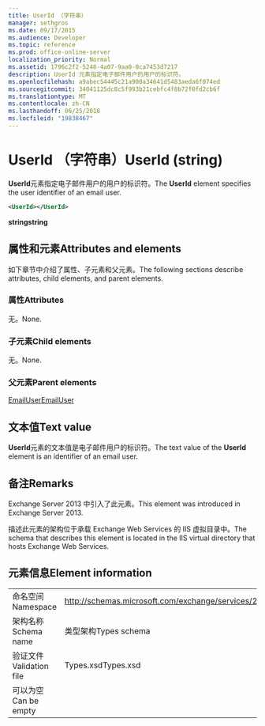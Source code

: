```yaml
---
title: UserId （字符串）
manager: sethgros
ms.date: 09/17/2015
ms.audience: Developer
ms.topic: reference
ms.prod: office-online-server
localization_priority: Normal
ms.assetid: 1796c2f2-5248-4a07-9aa0-0ca7453d7217
description: UserId 元素指定电子邮件用户的用户的标识符。
ms.openlocfilehash: a9abec54445c21a900a34641d5483aeda6f074ed
ms.sourcegitcommit: 34041125dc8c5f993b21cebfc4f8b72f0fd2cb6f
ms.translationtype: MT
ms.contentlocale: zh-CN
ms.lasthandoff: 06/25/2018
ms.locfileid: "19838467"
---
```

# <a name="userid-string"></a><span data-ttu-id="524f3-103">UserId （字符串）</span><span class="sxs-lookup"><span data-stu-id="524f3-103">UserId (string)</span></span>

<span data-ttu-id="524f3-104">**UserId**元素指定电子邮件用户的用户的标识符。</span><span class="sxs-lookup"><span data-stu-id="524f3-104">The **UserId** element specifies the user identifier of an email user.</span></span> 
  
```XML
<UserId></UserId>
```

 <span data-ttu-id="524f3-105">**string**</span><span class="sxs-lookup"><span data-stu-id="524f3-105">**string**</span></span>
## <a name="attributes-and-elements"></a><span data-ttu-id="524f3-106">属性和元素</span><span class="sxs-lookup"><span data-stu-id="524f3-106">Attributes and elements</span></span>

<span data-ttu-id="524f3-107">如下章节中介绍了属性、子元素和父元素。</span><span class="sxs-lookup"><span data-stu-id="524f3-107">The following sections describe attributes, child elements, and parent elements.</span></span>
  
### <a name="attributes"></a><span data-ttu-id="524f3-108">属性</span><span class="sxs-lookup"><span data-stu-id="524f3-108">Attributes</span></span>

<span data-ttu-id="524f3-109">无。</span><span class="sxs-lookup"><span data-stu-id="524f3-109">None.</span></span>
  
### <a name="child-elements"></a><span data-ttu-id="524f3-110">子元素</span><span class="sxs-lookup"><span data-stu-id="524f3-110">Child elements</span></span>

<span data-ttu-id="524f3-111">无。</span><span class="sxs-lookup"><span data-stu-id="524f3-111">None.</span></span>
  
### <a name="parent-elements"></a><span data-ttu-id="524f3-112">父元素</span><span class="sxs-lookup"><span data-stu-id="524f3-112">Parent elements</span></span>

[<span data-ttu-id="524f3-113">EmailUser</span><span class="sxs-lookup"><span data-stu-id="524f3-113">EmailUser</span></span>](emailuser.md)
  
## <a name="text-value"></a><span data-ttu-id="524f3-114">文本值</span><span class="sxs-lookup"><span data-stu-id="524f3-114">Text value</span></span>

<span data-ttu-id="524f3-115">**UserId**元素的文本值是电子邮件用户的标识符。</span><span class="sxs-lookup"><span data-stu-id="524f3-115">The text value of the **UserId** element is an identifier of an email user.</span></span> 
  
## <a name="remarks"></a><span data-ttu-id="524f3-116">备注</span><span class="sxs-lookup"><span data-stu-id="524f3-116">Remarks</span></span>

<span data-ttu-id="524f3-117">Exchange Server 2013 中引入了此元素。</span><span class="sxs-lookup"><span data-stu-id="524f3-117">This element was introduced in Exchange Server 2013.</span></span>
  
<span data-ttu-id="524f3-118">描述此元素的架构位于承载 Exchange Web Services 的 IIS 虚拟目录中。</span><span class="sxs-lookup"><span data-stu-id="524f3-118">The schema that describes this element is located in the IIS virtual directory that hosts Exchange Web Services.</span></span>
  
## <a name="element-information"></a><span data-ttu-id="524f3-119">元素信息</span><span class="sxs-lookup"><span data-stu-id="524f3-119">Element information</span></span>

|||
|:-----|:-----|
|<span data-ttu-id="524f3-120">命名空间</span><span class="sxs-lookup"><span data-stu-id="524f3-120">Namespace</span></span>  <br/> |http://schemas.microsoft.com/exchange/services/2006/types  <br/> |
|<span data-ttu-id="524f3-121">架构名称</span><span class="sxs-lookup"><span data-stu-id="524f3-121">Schema name</span></span>  <br/> |<span data-ttu-id="524f3-122">类型架构</span><span class="sxs-lookup"><span data-stu-id="524f3-122">Types schema</span></span>  <br/> |
|<span data-ttu-id="524f3-123">验证文件</span><span class="sxs-lookup"><span data-stu-id="524f3-123">Validation file</span></span>  <br/> |<span data-ttu-id="524f3-124">Types.xsd</span><span class="sxs-lookup"><span data-stu-id="524f3-124">Types.xsd</span></span>  <br/> |
|<span data-ttu-id="524f3-125">可以为空</span><span class="sxs-lookup"><span data-stu-id="524f3-125">Can be empty</span></span>  <br/> ||
   

